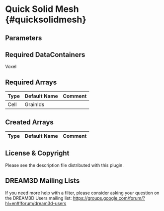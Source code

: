 
Quick Solid Mesh {#quicksolidmesh}
======

## Parameters ##

## Required DataContainers ##
Voxel

## Required Arrays ##

| Type | Default Name | Comment |
|------|--------------|---------|
| Cell | GrainIds |  |

## Created Arrays ##

| Type | Default Name | Comment |
|------|--------------|---------|

## License & Copyright ##

Please see the description file distributed with this plugin.

## DREAM3D Mailing Lists ##

If you need more help with a filter, please consider asking your question on the DREAM3D Users mailing list:
https://groups.google.com/forum/?hl=en#!forum/dream3d-users


